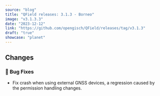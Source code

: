 ```yaml
---
source: "blog"
title: "QField releases: 3.1.3 - Borneo"
image: "v3.1.3.3"
date: "2023-12-12"
link: "https://github.com/opengisch/QField/releases/tag/v3.1.3"
draft: "true"
showcase: "planet"
---
```


<h2>Changes</h2>
<h3>🐛 Bug Fixes</h3>
<ul>
<li>Fix crash when using external GNSS devices, a regression caused by the permission handling changes.</li>
</ul>
